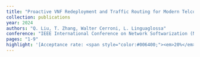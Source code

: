```yaml
---
title: "Proactive VNF Redeployment and Traffic Routing for Modern Telco Networks"
collection: publications
year: 2024
authors: "Q. Liu, T. Zhang, Walter Cerroni, L. Linguaglossa"
conference: "IEEE International Conference on Network Softwarization (Netsoft)"
pages: "1-9"
highlight: '[Acceptance rate: <span style="color:#006400;"><em>20%</em>]</span> <br> <strong><i class="fas fa-trophy"></i> Best Paper Award 2nd Place</strong>'
---
```

